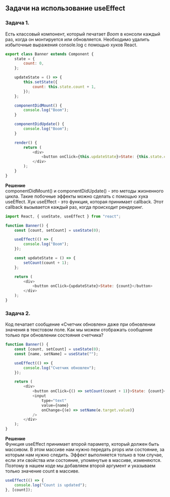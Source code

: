 ## Задачи на использование useEffect
### Задача 1.
Есть классовый компонент, который печатает _Boom_ в консоли каждый раз, когда он монтируется или обновляется. Необходимо удалить избыточные выражения console.log с помощью хуков React.

```javascript
export class Banner extends Component {
    state = {
        count: 0,
    };

    updateState = () => {
        this.setState({
            count: this.state.count + 1,
        });
    };

    componentDidMount() {
        console.log("Boom");
    }

    componentDidUpdate() {
        console.log("Boom");
    }

    render() {
        return (
            <div>
                <button onClick={this.updateState}>State: {this.state.count}</button>
            </div>
        );
    }
}
```
__Решение__  
componentDidMount() и componentDidUpdate() - это методы жизненного цикла. Такие побочные эффекты можно сделать с помощью хука useEffect. Хук useEffect - это функция, которая принимает callback. Этот callback вызывается каждый раз, когда происходит рендеринг.

```javascript
import React, { useState, useEffect } from "react";

function Banner() {
    const [count, setCount] = useState(0);

    useEffect(() => {
        console.log("Boom");
    });

    const updateState = () => {
        setCount(count + 1);
    };

    return (
        <div>
            <button onClick={updateState}>State: {count}</button>
        </div>
    );
}
```
### Задача 2.
Код печатает сообщение «Счетчик обновлен» даже при обновлении значения в текстовом поле. Как мы можем отображать сообщение только при обновлении состояния счетчика?

```javascript
function Banner() {
    const [count, setCount] = useState(0);
    const [name, setName] = useState("");

    useEffect(() => {
        console.log("Счетчик обновлен");
    });

    return (
        <div>
            <button onClick={() => setCount(count + 1)}>State: {count}</button>
            <input
                type="text"
                value={name}
                onChange={(e) => setName(e.target.value)}
            />
        </div>
    );
}
```
__Решение__  
Функция useEffect принимает второй параметр, который должен быть массивом. В этом массиве нам нужно передать props или состояние, за которым нам нужно следить. Эффект выполняется только в том случае, если эти свойства или состояние, упомянутые в массиве, изменяются. Поэтому в нашем коде мы добавляем второй аргумент и указываем только значение count в массиве.

```javascript
useEffect(() => {
    console.log("Count is updated");
}, [count]);
```